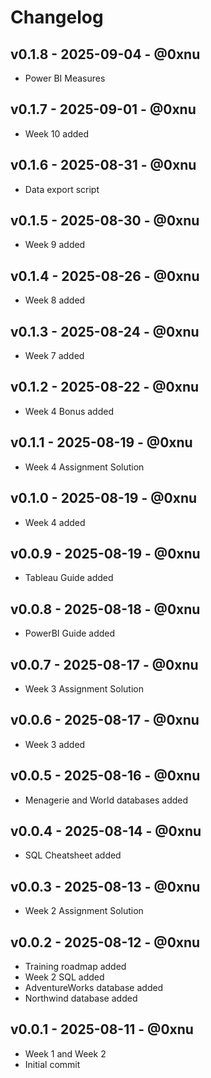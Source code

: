 # Changelog

## v0.1.8 - 2025-09-04 - @0xnu
* Power BI Measures

## v0.1.7 - 2025-09-01 - @0xnu
* Week 10 added

## v0.1.6 - 2025-08-31 - @0xnu
* Data export script

## v0.1.5 - 2025-08-30 - @0xnu
* Week 9 added

## v0.1.4 - 2025-08-26 - @0xnu
* Week 8 added

## v0.1.3 - 2025-08-24 - @0xnu
* Week 7 added

## v0.1.2 - 2025-08-22 - @0xnu
* Week 4 Bonus added

## v0.1.1 - 2025-08-19 - @0xnu
* Week 4 Assignment Solution

## v0.1.0 - 2025-08-19 - @0xnu
* Week 4 added

## v0.0.9 - 2025-08-19 - @0xnu
* Tableau Guide added

## v0.0.8 - 2025-08-18 - @0xnu
* PowerBI Guide added

## v0.0.7 - 2025-08-17 - @0xnu
* Week 3 Assignment Solution

## v0.0.6 - 2025-08-17 - @0xnu
* Week 3 added

## v0.0.5 - 2025-08-16 - @0xnu
* Menagerie and World databases added

## v0.0.4 - 2025-08-14 - @0xnu
* SQL Cheatsheet added

## v0.0.3 - 2025-08-13 - @0xnu
* Week 2 Assignment Solution

## v0.0.2 - 2025-08-12 - @0xnu
* Training roadmap added
* Week 2 SQL added
* AdventureWorks database added
* Northwind database added

## v0.0.1 - 2025-08-11 - @0xnu
* Week 1 and Week 2
* Initial commit